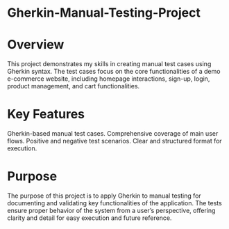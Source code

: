 # Gherkin-Manual-Testing-Project

# Overview
This project demonstrates my skills in creating manual test cases using Gherkin syntax. The test cases focus on the core functionalities of a demo e-commerce website, including homepage interactions, sign-up, login, product management, and cart functionalities.

# Key Features
Gherkin-based manual test cases.
Comprehensive coverage of main user flows.
Positive and negative test scenarios.
Clear and structured format for execution.

# Purpose
The purpose of this project is to apply Gherkin to manual testing for documenting and validating key functionalities of the application. The tests ensure proper behavior of the system from a user’s perspective, offering clarity and detail for easy execution and future reference.
